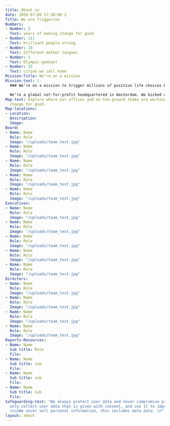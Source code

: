 ```yaml
---
title: About us
date: 2020-07-09 17:30:00 Z
Title: We are Triggerise
Numbers:
- Number: 5
  Text: years of making change for good
- Number: 111
  Text: brilliant people strong
- Number: 10
  Text: different mother tongues
- Number: 1
  Text: Olympic gymnast
- Number: 25
  Text: cities we call home
Mission-Title: We’re on a mission
Mission-text: |-
  ### We’re on a mission to trigger millions of positive life choices by young people and make an unsurpassed impact on global health and wellbeing.

  We’re a global not-for-profit headquartered in Amsterdam. We kicked off with big ambitions in 2014 and now operate in eight markets, with offices and on-the-ground staff around the globe. And we’re not stopping here: our teams and positive impact are expanding by the minute.
Map-text: Explore where our offices and on-the-ground teams are working to trigger
  change for good.
Map-locations:
- Location: 
  Description: 
  Image: 
Board:
- Name: Name
  Role: Role
  Image: "/uploads/team_test.jpg"
- Name: Name
  Role: Role
  Image: "/uploads/team_test.jpg"
- Name: Name
  Role: Role
  Image: "/uploads/team_test.jpg"
- Name: Name
  Role: Role
  Image: "/uploads/team_test.jpg"
- Name: Name
  Role: Role
  Image: "/uploads/team_test.jpg"
Executives:
- Name: Name
  Role: Role
  Image: "/uploads/team_test.jpg"
- Name: Name
  Role: Role
  Image: "/uploads/team_test.jpg"
- Name: Name
  Role: Role
  Image: "/uploads/team_test.jpg"
- Name: Name
  Role: Role
  Image: "/uploads/team_test.jpg"
- Name: Name
  Role: Role
  Image: "/uploads/team_test.jpg"
Directors:
- Name: Name
  Role: Role
  Image: "/uploads/team_test.jpg"
- Name: Name
  Role: Role
  Image: "/uploads/team_test.jpg"
- Name: Name
  Role: Role
  Image: "/uploads/team_test.jpg"
- Name: Name
  Role: Role
  Image: "/uploads/team_test.jpg"
Reports-Resources:
- Name: Name
  Sub title: Role
  File: 
- Name: Name
  Sub title: sub
  File: 
- Name: Name
  Sub title: sub
  File: 
- Name: Name
  Sub title: sub
  File: 
Safeguarding-text: "We always protect user data and never compromise privacy. \n\nWe
  only collect user data that is given with consent, and use it to improve our product.
  \n\nWe never sell personal information, this includes meta data. \n"
layout: about
---
```



